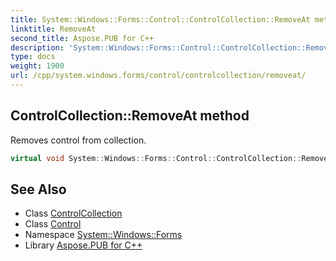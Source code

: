 ```yaml
---
title: System::Windows::Forms::Control::ControlCollection::RemoveAt method
linktitle: RemoveAt
second_title: Aspose.PUB for C++
description: 'System::Windows::Forms::Control::ControlCollection::RemoveAt method. Removes control from collection in C++.'
type: docs
weight: 1900
url: /cpp/system.windows.forms/control/controlcollection/removeat/
---
```

## ControlCollection::RemoveAt method


Removes control from collection.

```cpp
virtual void System::Windows::Forms::Control::ControlCollection::RemoveAt(int index) override
```

## See Also

* Class [ControlCollection](../)
* Class [Control](../../)
* Namespace [System::Windows::Forms](../../../)
* Library [Aspose.PUB for C++](../../../../)

